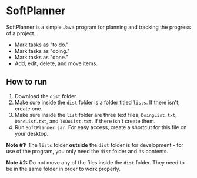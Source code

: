 # SoftPlanner

SoftPlanner is a simple Java program for planning and tracking the progress of a project.

* Mark tasks as "to do."
* Mark tasks as "doing."
* Mark tasks as "done."
* Add, edit, delete, and move items.

## How to run

1. Download the `dist` folder.
2. Make sure inside the `dist` folder is a folder titled `lists`. If there isn't, create one.
3. Make sure inside the `list` folder are three text files, `DoingList.txt`, `DoneList.txt`, and `ToDoList.txt`. If there isn't create them.
4. Run `SoftPlanner.jar`. For easy access, create a shortcut for this file on your desktop.

**Note #1:** The `lists` folder **outside** the `dist` folder is for development - for use of the program, you only need the `dist` folder and its contents.

**Note #2:** Do not move any of the files inside the `dist` folder. They need to be in the same folder in order to work properly.